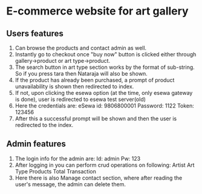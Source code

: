 # E-commerce website for art gallery

## Users features
1. Can browse the products and contact admin as well.
2. Instantly go to checkout once "buy now" button is clicked either through gallery->product or art type->product.
3. The search button in art type section works by the format of sub-string. So if you press tara then Nataraja will also be shown.
4. If the product has already been purchased, a prompt of product unavailability is shown then redirected to index.
5. If not, upon clicking the esewa option (at the time, only esewa gateway is done), user is redirected to esewa test server(old)
6. Here the credentials are:
   eSewa id: 9806800001
   Password: 1122
   Token: 123456
7. After this a successful prompt will be shown and then the user is redirected to the index.

## Admin features
1. The login info for the admin are: 
  Id: admin
  Pw: 123
2. After logging in you can perform crud operations on following:
   Artist
   Art Type
   Products
   Total Transaction
3. Here there is also Manage contact section, where after reading the user's message, the admin can delete them.
  
   
   
   
